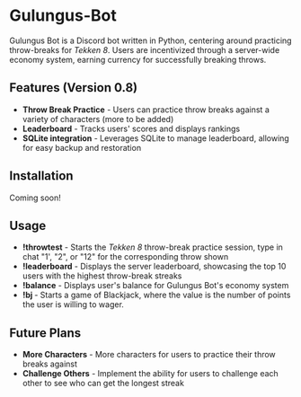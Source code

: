 # Gulungus-Bot
Gulungus Bot is a Discord bot written in Python, centering around practicing throw-breaks for _Tekken 8_. Users are incentivized through a server-wide economy system, earning currency for successfully breaking throws.

## Features (Version 0.8)
- **Throw Break Practice** - Users can practice throw breaks against a variety of characters (more to be added)
- **Leaderboard** - Tracks users' scores and displays rankings
- **SQLite integration** - Leverages SQLite to manage leaderboard, allowing for easy backup and restoration

## Installation
Coming soon!

## Usage
- **!throwtest** - Starts the _Tekken 8_ throw-break practice session, type in chat "1', "2", or "12" for the corresponding throw shown
- **!leaderboard** - Displays the server leaderboard, showcasing the top 10 users with the highest throw-break streaks
- **!balance** - Displays user's balance for Gulungus Bot's economy system
- **!bj <value>** - Starts a game of Blackjack, where the value is the number of points the user is willing to wager.

## Future Plans
- **More Characters** - More characters for users to practice their throw breaks against
- **Challenge Others** - Implement the ability for users to challenge each other to see who can get the longest streak

